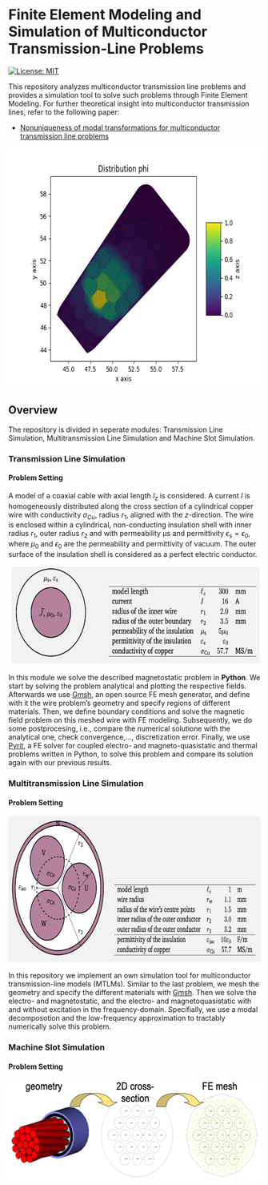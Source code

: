# Finite Element Modeling and Simulation of Multiconductor Transmission-Line Problems

[![License: MIT](https://img.shields.io/badge/License-MIT-yellow.svg)](https://github.com/paulffm/Discrete-Time-Diffusion-Models-for-Discrete-Data/blob/main/LICENSE)

This repository analyzes multiconductor transmission line problems and provides a simulation tool to solve such problems through Finite Element Modeling. For further theoretical insight into multiconductor transmission lines, refer to the following paper:

- [Nonuniqueness of modal transformations for multiconductor transmission line problems](https://onlinelibrary.wiley.com/doi/10.1002/etep.2342)

<p align="center">
  <img src="phidistrmitte.png"  alt="1" width = 640px height = 480px >
</p>

## Overview

The repository is divided in seperate modules: Transmission Line Simulation, Multitransmission Line Simulation and Machine Slot Simulation.

### Transmission Line Simulation
#### Problem Setting
A model of a coaxial cable with axial length $l_z$ is considered. A current $I$ is homogeneously distributed along the cross section of a cylindrical copper wire with conductivity $\sigma_{Cu}$, radius $r_1$, aligned with the $z$-direction. The wire is enclosed within a cylindrical, non-conducting insulation shell with inner radius $r_1$, outer radius $r_2$ and with permeability μs and permittivity $\epsilon_s = \epsilon_0$, where $\mu_0$ and $\epsilon_0$ are the permeability and permittivity of vacuum. The outer surface of the insulation shell is considered as a perfect electric conductor.

<p align="center">
  <img src="coaxial_cable.png"  alt="1" width = 637px height = 198px >
</p>

In this module we solve the described magnetostatic problem in **Python**. We start by solving the problem analytical and plotting the respective fields. Afterwards we use
[Gmsh](https://gmsh.info), an open source FE mesh generator, and define with it the wire problem’s geometry and specify regions of different materials. Then, we define boundary conditions and solve the magnetic field problem on this meshed wire with FE modeling. Subsequently, we do some postprocesing, i.e., compare the numerical solutione with the analytical one, check convergence,..., discretization error. Finally, we use [Pyrit](https://www.temf.tu-darmstadt.de/emft/forschung_emft/software_1/software.en.jsp), a FE solver for coupled electro- and magneto-quasistatic and thermal problems written in Python, to solve this problem and compare its solution again with our previous results.

### Multitransmission Line Simulation
#### Problem Setting
<p align="center">
  <img src="power_cable.png"  alt="1" width = 736px height = 293px >
</p>

In this repository we implement an own simulation tool for multiconductor transmission-line models (MTLMs). Similar to the last problem, we mesh the geometry and specify the different materials with [Gmsh](https://gmsh.info). Then we solve the electro- and magnetostatic, and the electro- and magnetoquasistatic with and without excitation in the frequency-domain. Specifially, we use a modal decomposotion and the low-frequency approximation to tractably numerically solve this problem.
### Machine Slot Simulation
#### Problem Setting
<p align="center">
  <img src="machine_slot.png"  alt="1" width = 584px height = 197px >
</p>
